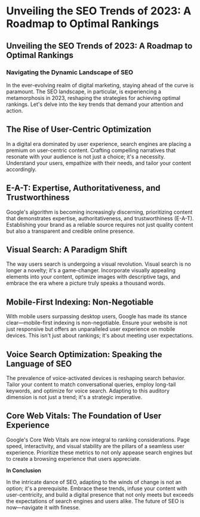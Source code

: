 # Unveiling the SEO Trends of 2023: A Roadmap to Optimal Rankings

## **Unveiling the SEO Trends of 2023: A Roadmap to Optimal Rankings**

### **Navigating the Dynamic Landscape of SEO**

In the ever-evolving realm of digital marketing, staying ahead of the curve is paramount. The SEO landscape, in particular, is experiencing a metamorphosis in 2023, reshaping the strategies for achieving optimal rankings. Let's delve into the key trends that demand your attention and action.

## **The Rise of User-Centric Optimization**

In a digital era dominated by user experience, search engines are placing a premium on user-centric content. Crafting compelling narratives that resonate with your audience is not just a choice; it's a necessity. Understand your users, empathize with their needs, and tailor your content accordingly.

## **E-A-T: Expertise, Authoritativeness, and Trustworthiness**

Google's algorithm is becoming increasingly discerning, prioritizing content that demonstrates expertise, authoritativeness, and trustworthiness (E-A-T). Establishing your brand as a reliable source requires not just quality content but also a transparent and credible online presence.

## **Visual Search: A Paradigm Shift**

The way users search is undergoing a visual revolution. Visual search is no longer a novelty; it's a game-changer. Incorporate visually appealing elements into your content, optimize images with descriptive tags, and embrace the era where a picture truly speaks a thousand words.

## **Mobile-First Indexing: Non-Negotiable**

With mobile users surpassing desktop users, Google has made its stance clear—mobile-first indexing is non-negotiable. Ensure your website is not just responsive but offers an unparalleled user experience on mobile devices. This isn't just about rankings; it's about meeting user expectations.

## **Voice Search Optimization: Speaking the Language of SEO**

The prevalence of voice-activated devices is reshaping search behavior. Tailor your content to match conversational queries, employ long-tail keywords, and optimize for voice search. Adapting to this auditory dimension is not just a trend; it's a strategic imperative.

## **Core Web Vitals: The Foundation of User Experience**

Google's Core Web Vitals are now integral to ranking considerations. Page speed, interactivity, and visual stability are the pillars of a seamless user experience. Prioritize these metrics to not only appease search engines but to create a browsing experience that users appreciate.

**In Conclusion**

In the intricate dance of SEO, adapting to the winds of change is not an option; it's a prerequisite. Embrace these trends, infuse your content with user-centricity, and build a digital presence that not only meets but exceeds the expectations of search engines and users alike. The future of SEO is now—navigate it with finesse.